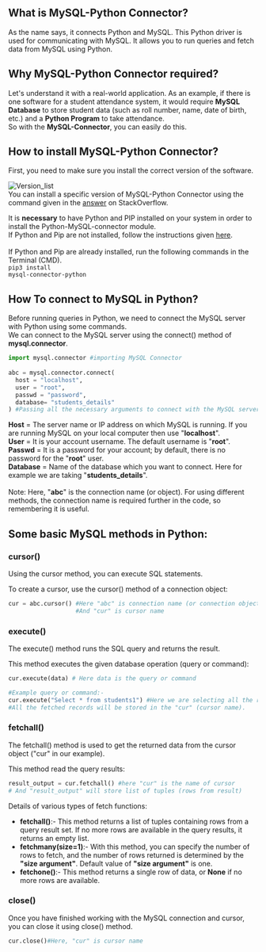 ## What is MySQL-Python Connector?
As the name says, it connects Python and MySQL. This Python driver is used for communicating with MySQL. It allows you to run queries and fetch data from MySQL using Python.

## Why MySQL-Python Connector required?
Let's understand it with a real-world application. As an example, if there is one software for a student attendance system, it would require **MySQL Database** to store student data (such as roll number, name, date of birth, etc.) and a **Python Program** to take attendance. <br>
So with the **MySQL-Connector**, you can easily do this.

## How to install MySQL-Python Connector?
First, you need to make sure you install the correct version of the software. <br>

![Version_list](https://user-images.githubusercontent.com/93902835/220734133-7624863e-cbaf-4d7d-ad01-aaa76e56feb8.png)
<br>You can install a specific version of MySQL-Python Connector using the command given in the [<ins>answer</ins>](https://stackoverflow.com/questions/5226311/installing-specific-package-version-with-pip) on StackOverflow. <br> 

It is **necessary** to have Python and PIP installed on your system in order to install the Python-MySQL-connector module. <br>
If Python and Pip are not installed, follow the instructions given [<ins>here</ins>](https://www.activestate.com/resources/quick-reads/how-to-install-pip-on-windows/). <br>
<br>
If Python and Pip are already installed, run the following commands in the Terminal (CMD).
<br>
<code>pip3 install mysql-connector-python</code>

## How To connect to MySQL in Python?
Before running queries in Python, we need to connect the MySQL server with Python using some commands. <br>
We can connect to the MySQL server using the connect() method of **mysql.connector**.

```py
import mysql.connector #importing MySQL Connector
  
abc = mysql.connector.connect(
  host = "localhost",
  user = "root",
  passwd = "password",
  database= "students_details"
) #Passing all the necessary arguments to connect with the MySQL server
```
**Host** = The server name or IP address on which MySQL is running. If you are running MySQL on your local computer then use "**localhost**". <br>
**User** = It is your account username. The default username is "**root**". <br>
**Passwd** = It is a password for your account; by default, there is no password for the "**root**" user.<br>
**Database** = Name of the database which you want to connect. Here for example we are taking "**students_details**". <br> <br>
Note: Here, "**abc**" is the connection name (or object).  For using different methods, the connection name is required further in the code, so remembering it is useful. 

## Some basic MySQL methods in Python:


### cursor() 
Using the cursor method, you can execute SQL statements.

To create a cursor, use the cursor() method of a connection object:
```py
cur = abc.cursor() #Here "abc" is connection name (or connection object)
                   #And "cur" is cursor name
```


### execute() 
The execute() method runs the SQL query and returns the result.

This method executes the given database operation (query or command):
```py
cur.execute(data) # Here data is the query or command

#Example query or command:-
cur.execute("Select * from students1") #Here we are selecting all the records from table "students1" 
#All the fetched records will be stored in the "cur" (cursor name).                                     
```


### fetchall()
The fetchall() method is used to get the returned data from the cursor object ("cur" in our example).

This method read the query results:
```py
result_output = cur.fetchall() #here "cur" is the name of cursor
# And "result_output" will store list of tuples (rows from result)
```
Details of various types of fetch functions: <br>
<ul>
<li> <b>fetchall()</b>:- This method returns a list of tuples containing rows from a query result set. If no more rows are available in the query results, it returns an empty list.</li>
<li> <b>fetchmany(size=1)</b>:- With this method, you can specify the number of rows to fetch, and the number of rows returned is determined by the <b>"size argument"</b>. Default value of <b>"size argument"</b> is one. </li>
<li> <b>fetchone()</b>:- This method returns a single row of data, or <b>None</b> if no more rows are available. </li>
</ul>


### close()
Once you have finished working with the MySQL connection and cursor, you can close it using close() method.
```py
cur.close()#Here, "cur" is cursor name
```

